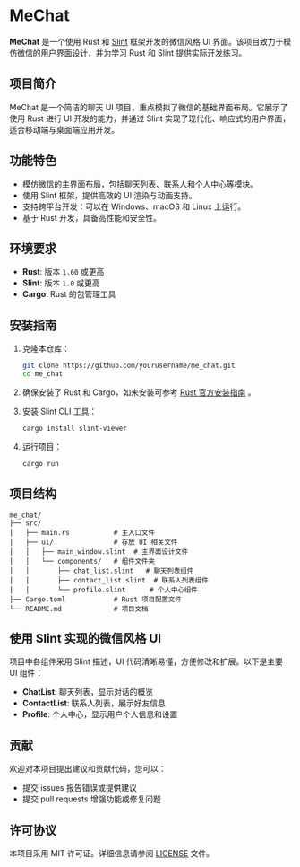
# MeChat

**MeChat** 是一个使用 Rust 和 [Slint](https://slint-ui.com/) 框架开发的微信风格 UI 界面。该项目致力于模仿微信的用户界面设计，并为学习 Rust 和 Slint 提供实际开发练习。

## 项目简介

MeChat 是一个简洁的聊天 UI 项目，重点模拟了微信的基础界面布局。它展示了使用 Rust 进行 UI 开发的能力，并通过 Slint 实现了现代化、响应式的用户界面，适合移动端与桌面端应用开发。

## 功能特色

- 模仿微信的主界面布局，包括聊天列表、联系人和个人中心等模块。
- 使用 Slint 框架，提供高效的 UI 渲染与动画支持。
- 支持跨平台开发：可以在 Windows、macOS 和 Linux 上运行。
- 基于 Rust 开发，具备高性能和安全性。

## 环境要求

- **Rust**: 版本 `1.60` 或更高
- **Slint**: 版本 `1.0` 或更高
- **Cargo**: Rust 的包管理工具

## 安装指南

1. 克隆本仓库：

   ```bash
   git clone https://github.com/yourusername/me_chat.git
   cd me_chat
   ```

2. 确保安装了 Rust 和 Cargo，如未安装可参考 [Rust 官方安装指南](https://www.rust-lang.org/tools/install) 。

3. 安装 Slint CLI 工具：

   ```bash
   cargo install slint-viewer
   ```

4. 运行项目：

   ```bash
   cargo run
   ```

## 项目结构

```
me_chat/
├── src/
│   ├── main.rs           # 主入口文件
│   ├── ui/               # 存放 UI 相关文件
│   │   ├── main_window.slint  # 主界面设计文件
│   │   └── components/   # 组件文件夹
│   │       ├── chat_list.slint   # 聊天列表组件
│   │       ├── contact_list.slint  # 联系人列表组件
│   │       └── profile.slint      # 个人中心组件
├── Cargo.toml            # Rust 项目配置文件
└── README.md             # 项目文档
```

## 使用 Slint 实现的微信风格 UI

项目中各组件采用 Slint 描述，UI 代码清晰易懂，方便修改和扩展。以下是主要 UI 组件：

- **ChatList**: 聊天列表，显示对话的概览
- **ContactList**: 联系人列表，展示好友信息
- **Profile**: 个人中心，显示用户个人信息和设置

## 贡献

欢迎对本项目提出建议和贡献代码，您可以：

- 提交 issues 报告错误或提供建议
- 提交 pull requests 增强功能或修复问题

## 许可协议

本项目采用 MIT 许可证。详细信息请参阅 [LICENSE](LICENSE) 文件。
